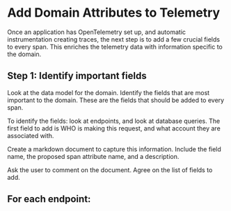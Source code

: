 # Add Domain Attributes to Telemetry

Once an application has OpenTelemetry set up, and automatic instrumentation creating traces, the next step is to add a few crucial fields to every span. This enriches the telemetry data with information specific to the domain.

## Step 1: Identify important fields

Look at the data model for the domain. Identify the fields that are most important to the domain. These are the fields that should be added to every span.

To identify the fields: look at endpoints, and look at database queries. The first field to add is WHO is making this request, and what account they are associated with.

Create a markdown document to capture this information. Include the field name, the proposed span attribute name, and a description.

Ask the user to comment on the document. Agree on the list of fields to add.

## For each endpoint:
